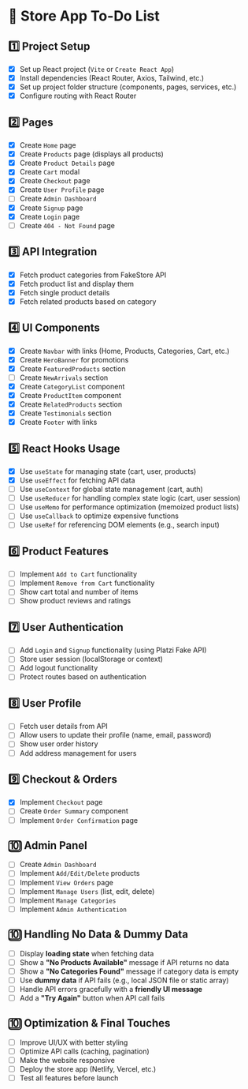 # 🛒 Store App To-Do List

## 1️⃣ Project Setup

- [x] Set up React project (`Vite` or `Create React App`)
- [x] Install dependencies (React Router, Axios, Tailwind, etc.)
- [x] Set up project folder structure (components, pages, services, etc.)
- [x] Configure routing with React Router

## 2️⃣ Pages

- [x] Create `Home` page
- [x] Create `Products` page (displays all products)
- [x] Create `Product Details` page
- [x] Create `Cart` modal
- [x] Create `Checkout` page
- [x] Create `User Profile` page
- [ ] Create `Admin Dashboard`
- [x] Create `Signup` page
- [x] Create `Login` page
- [ ] Create `404 - Not Found` page

## 3️⃣ API Integration

- [x] Fetch product categories from FakeStore API
- [x] Fetch product list and display them
- [x] Fetch single product details
- [x] Fetch related products based on category

## 4️⃣ UI Components

- [x] Create `Navbar` with links (Home, Products, Categories, Cart, etc.)
- [x] Create `HeroBanner` for promotions
- [x] Create `FeaturedProducts` section
- [ ] Create `NewArrivals` section
- [x] Create `CategoryList` component
- [x] Create `ProductItem` component
- [x] Create `RelatedProducts` section
- [x] Create `Testimonials` section
- [x] Create `Footer` with links

## 5️⃣ React Hooks Usage

- [x] Use `useState` for managing state (cart, user, products)
- [x] Use `useEffect` for fetching API data
- [ ] Use `useContext` for global state management (cart, auth)
- [ ] Use `useReducer` for handling complex state logic (cart, user session)
- [ ] Use `useMemo` for performance optimization (memoized product lists)
- [ ] Use `useCallback` to optimize expensive functions
- [ ] Use `useRef` for referencing DOM elements (e.g., search input)

## 6️⃣ Product Features

- [ ] Implement `Add to Cart` functionality
- [ ] Implement `Remove from Cart` functionality
- [ ] Show cart total and number of items
- [ ] Show product reviews and ratings

## 7️⃣ User Authentication

- [ ] Add `Login` and `Signup` functionality (using Platzi Fake API)
- [ ] Store user session (localStorage or context)
- [ ] Add logout functionality
- [ ] Protect routes based on authentication

## 8️⃣ User Profile

- [ ] Fetch user details from API
- [ ] Allow users to update their profile (name, email, password)
- [ ] Show user order history
- [ ] Add address management for users

## 9️⃣ Checkout & Orders

- [x] Implement `Checkout` page
- [ ] Create `Order Summary` component
- [ ] Implement `Order Confirmation` page

## 🔟 Admin Panel

- [ ] Create `Admin Dashboard`
- [ ] Implement `Add/Edit/Delete` products
- [ ] Implement `View Orders` page
- [ ] Implement `Manage Users` (list, edit, delete)
- [ ] Implement `Manage Categories`
- [ ] Implement `Admin Authentication`

## 🔟 Handling No Data & Dummy Data

- [ ] Display **loading state** when fetching data
- [ ] Show a **"No Products Available"** message if API returns no data
- [ ] Show a **"No Categories Found"** message if category data is empty
- [ ] Use **dummy data** if API fails (e.g., local JSON file or static array)
- [ ] Handle API errors gracefully with a **friendly UI message**
- [ ] Add a **"Try Again"** button when API call fails

## 🔟 Optimization & Final Touches

- [ ] Improve UI/UX with better styling
- [ ] Optimize API calls (caching, pagination)
- [ ] Make the website responsive
- [ ] Deploy the store app (Netlify, Vercel, etc.)
- [ ] Test all features before launch
